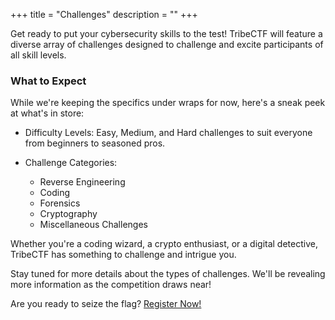 +++
title = "Challenges"
description = ""
+++

Get ready to put your cybersecurity skills to the test! TribeCTF will feature a diverse array of challenges designed to challenge and excite participants of all skill levels.

### What to Expect
While we're keeping the specifics under wraps for now, here's a sneak peek at what's in store:

- Difficulty Levels: Easy, Medium, and Hard challenges to suit everyone from beginners to seasoned pros.

- Challenge Categories:

   - Reverse Engineering
   - Coding
   - Forensics
   - Cryptography
   - Miscellaneous Challenges



Whether you're a coding wizard, a crypto enthusiast, or a digital detective, TribeCTF has something to challenge and intrigue you.


Stay tuned for more details about the types of challenges. We'll be revealing more information as the competition draws near!

Are you ready to seize the flag? [Register Now!](/registration)